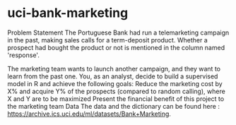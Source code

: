 # uci-bank-marketing
Problem Statement
The Portuguese Bank had run a telemarketing campaign in the past, making sales calls for a term-deposit product. Whether a prospect had bought the product or not is mentioned in the column named 'response'.

The marketing team wants to launch another campaign, and they want to learn from the past one. You, as an analyst, decide to build a supervised model in R and achieve the following goals:
Reduce the marketing cost by X% and acquire Y% of the prospects (compared to random calling), where X and Y are to be maximized
Present the financial benefit of this project to the marketing team
Data
The data and the dictionary can be found here : 
https://archive.ics.uci.edu/ml/datasets/Bank+Marketing.


